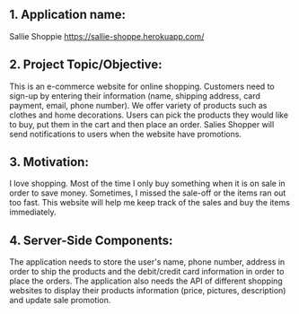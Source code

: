 
## 1. Application name: 
Sallie Shoppie
https://sallie-shoppe.herokuapp.com/

## 2. Project Topic/Objective:  
This is an e-commerce website for online shopping. Customers need to sign-up by entering their information (name, shipping address, card payment, email, phone number). We offer variety of products such as clothes and home decorations. Users can pick the products they would like to buy, put them in the cart and then place an order. Salies Shopper will send notifications to users when the website have promotions. 

## 3. Motivation:  
I love shopping. Most of the time I only buy something when it is on sale in order to save money. Sometimes, I missed the sale-off or the items ran out too fast. This website will help me keep track of the sales and buy the items immediately. 

## 4. Server-Side Components:  
The application needs to store the user's name, phone number, address in order to ship the products and the debit/credit card information in order to place the orders. The application also needs the API of different shopping websites to display their products information (price, pictures, description) and update sale promotion. 

